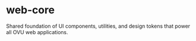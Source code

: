 # web-core
Shared foundation of UI components, utilities, and design tokens that power all OVU web applications.
